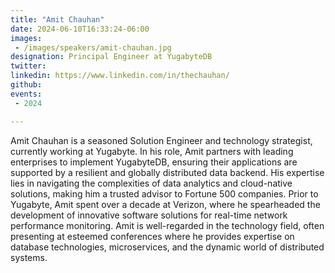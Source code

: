 ```yaml
---
title: "Amit Chauhan"
date: 2024-06-10T16:33:24-06:00
images: 
 - /images/speakers/amit-chauhan.jpg
designation: Principal Engineer at YugabyteDB
twitter: 
linkedin: https://www.linkedin.com/in/thechauhan/
github: 
events:
 - 2024

---
```


Amit Chauhan is a seasoned Solution Engineer and technology strategist, currently working at Yugabyte. In his role, Amit partners with leading enterprises to implement YugabyteDB, ensuring their applications are supported by a resilient and globally distributed data backend. His expertise lies in navigating the complexities of data analytics and cloud-native solutions, making him a trusted advisor to Fortune 500 companies. Prior to Yugabyte, Amit spent over a decade at Verizon, where he spearheaded the development of innovative software solutions for real-time network performance monitoring. Amit is well-regarded in the technology field, often presenting at esteemed conferences where he provides expertise on database technologies, microservices, and the dynamic world of distributed systems.

